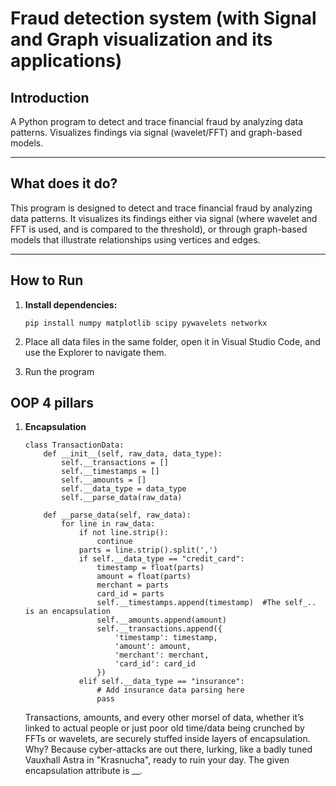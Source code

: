 # Fraud detection system (with Signal and Graph visualization and its applications)


## Introduction

A Python program to detect and trace financial fraud by analyzing data patterns. Visualizes findings via signal (wavelet/FFT) and graph-based models.

---

## What does it do?

This program is designed to detect and trace financial fraud by analyzing data patterns. It visualizes its findings either via signal (where wavelet and FFT is used, and is compared to the threshold), or through graph-based models that illustrate relationships using vertices and edges.

---

## How to Run

1. **Install dependencies:**
    ```
    pip install numpy matplotlib scipy pywavelets networkx
    ```
2. Place all data files in the same folder, open it in Visual Studio Code, and use the Explorer to navigate them.

3. Run the program

## OOP 4 pillars

1. **Encapsulation**

    ```
    class TransactionData:
        def __init__(self, raw_data, data_type):
            self.__transactions = []
            self.__timestamps = []
            self.__amounts = []
            self.__data_type = data_type  
            self.__parse_data(raw_data)
        
        def __parse_data(self, raw_data):
            for line in raw_data:
                if not line.strip():  
                    continue
                parts = line.strip().split(',')
                if self.__data_type == "credit_card":
                    timestamp = float(parts)
                    amount = float(parts)
                    merchant = parts
                    card_id = parts
                    self.__timestamps.append(timestamp)  #The self_.. is an encapsulation
                    self.__amounts.append(amount)
                    self.__transactions.append({  
                        'timestamp': timestamp,
                        'amount': amount,
                        'merchant': merchant,
                        'card_id': card_id
                    })
                elif self.__data_type == "insurance":
                    # Add insurance data parsing here
                    pass
    ```
    Transactions, amounts, and every other morsel of data, whether it’s linked to actual people or just poor old time/data being crunched by FFTs or wavelets, are securely stuffed inside layers of encapsulation. Why? Because cyber-attacks are out there, lurking, like a badly tuned Vauxhall Astra in "Krasnucha", ready to ruin your day. The given encapsulation attribute is __.
